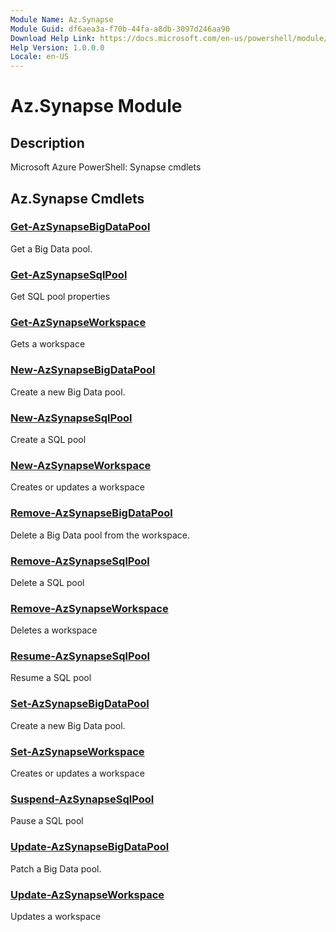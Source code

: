 ```yaml
---
Module Name: Az.Synapse
Module Guid: df6aea3a-f70b-44fa-a8db-3097d246aa90
Download Help Link: https://docs.microsoft.com/en-us/powershell/module/az.synapse
Help Version: 1.0.0.0
Locale: en-US
---
```


# Az.Synapse Module
## Description
Microsoft Azure PowerShell: Synapse cmdlets

## Az.Synapse Cmdlets
### [Get-AzSynapseBigDataPool](Get-AzSynapseBigDataPool.md)
Get a Big Data pool.

### [Get-AzSynapseSqlPool](Get-AzSynapseSqlPool.md)
Get SQL pool properties

### [Get-AzSynapseWorkspace](Get-AzSynapseWorkspace.md)
Gets a workspace

### [New-AzSynapseBigDataPool](New-AzSynapseBigDataPool.md)
Create a new Big Data pool.

### [New-AzSynapseSqlPool](New-AzSynapseSqlPool.md)
Create a SQL pool

### [New-AzSynapseWorkspace](New-AzSynapseWorkspace.md)
Creates or updates a workspace

### [Remove-AzSynapseBigDataPool](Remove-AzSynapseBigDataPool.md)
Delete a Big Data pool from the workspace.

### [Remove-AzSynapseSqlPool](Remove-AzSynapseSqlPool.md)
Delete a SQL pool

### [Remove-AzSynapseWorkspace](Remove-AzSynapseWorkspace.md)
Deletes a workspace

### [Resume-AzSynapseSqlPool](Resume-AzSynapseSqlPool.md)
Resume a SQL pool

### [Set-AzSynapseBigDataPool](Set-AzSynapseBigDataPool.md)
Create a new Big Data pool.

### [Set-AzSynapseWorkspace](Set-AzSynapseWorkspace.md)
Creates or updates a workspace

### [Suspend-AzSynapseSqlPool](Suspend-AzSynapseSqlPool.md)
Pause a SQL pool

### [Update-AzSynapseBigDataPool](Update-AzSynapseBigDataPool.md)
Patch a Big Data pool.

### [Update-AzSynapseWorkspace](Update-AzSynapseWorkspace.md)
Updates a workspace


